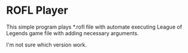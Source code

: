 # ROFL Player

This simple program plays *.rofl file with automate executing League of Legends game file with adding necessary arguments.

I'm not sure which version work.